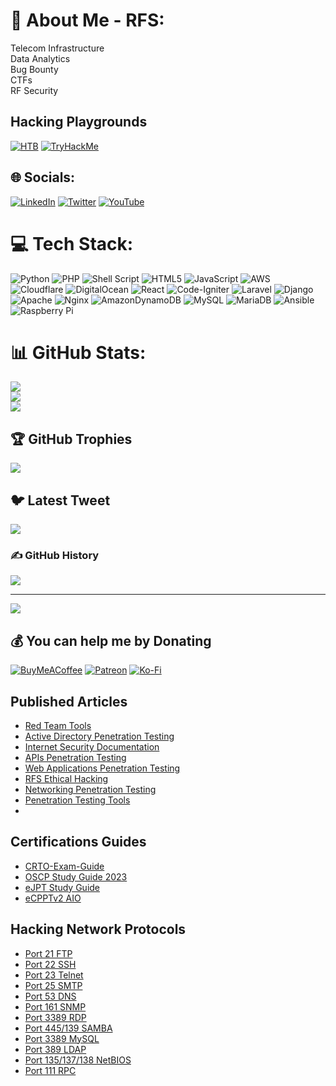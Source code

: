 # 💫 About Me - RFS:
Telecom Infrastructure<br>Data Analytics<br>Bug Bounty<br>CTFs<br>RF Security


## Hacking Playgrounds


[![HTB](https://www.hackthebox.eu/badge/image/227362)](https://app.hackthebox.com/profile/227362)
[![TryHackMe](https://tryhackme-badges.s3.amazonaws.com/RFS.png)](https://tryhackme.com/p/RFS)

## 🌐 Socials:
[![LinkedIn](https://img.shields.io/badge/LinkedIn-%230077B5.svg?logo=linkedin&logoColor=white)](https://linkedin.com/in/ruben-silva85/) [![Twitter](https://img.shields.io/badge/Twitter-%231DA1F2.svg?logo=Twitter&logoColor=white)](https://twitter.com/xxxx) [![YouTube](https://img.shields.io/badge/YouTube-%23FF0000.svg?logo=YouTube&logoColor=white)](https://youtube.com/@xxxxxxxxx) 

# 💻 Tech Stack:
![Python](https://img.shields.io/badge/python-3670A0?style=for-the-badge&logo=python&logoColor=ffdd54) ![PHP](https://img.shields.io/badge/php-%23777BB4.svg?style=for-the-badge&logo=php&logoColor=white) ![Shell Script](https://img.shields.io/badge/shell_script-%23121011.svg?style=for-the-badge&logo=gnu-bash&logoColor=white) ![HTML5](https://img.shields.io/badge/html5-%23E34F26.svg?style=for-the-badge&logo=html5&logoColor=white) ![JavaScript](https://img.shields.io/badge/javascript-%23323330.svg?style=for-the-badge&logo=javascript&logoColor=%23F7DF1E) ![AWS](https://img.shields.io/badge/AWS-%23FF9900.svg?style=for-the-badge&logo=amazon-aws&logoColor=white) ![Cloudflare](https://img.shields.io/badge/Cloudflare-F38020?style=for-the-badge&logo=Cloudflare&logoColor=white) ![DigitalOcean](https://img.shields.io/badge/DigitalOcean-%230167ff.svg?style=for-the-badge&logo=digitalOcean&logoColor=white) ![React](https://img.shields.io/badge/react-%2320232a.svg?style=for-the-badge&logo=react&logoColor=%2361DAFB) ![Code-Igniter](https://img.shields.io/badge/CodeIgniter-%23EF4223.svg?style=for-the-badge&logo=codeIgniter&logoColor=white) ![Laravel](https://img.shields.io/badge/laravel-%23FF2D20.svg?style=for-the-badge&logo=laravel&logoColor=white) ![Django](https://img.shields.io/badge/django-%23092E20.svg?style=for-the-badge&logo=django&logoColor=white) ![Apache](https://img.shields.io/badge/apache-%23D42029.svg?style=for-the-badge&logo=apache&logoColor=white) ![Nginx](https://img.shields.io/badge/nginx-%23009639.svg?style=for-the-badge&logo=nginx&logoColor=white) ![AmazonDynamoDB](https://img.shields.io/badge/Amazon%20DynamoDB-4053D6?style=for-the-badge&logo=Amazon%20DynamoDB&logoColor=white) ![MySQL](https://img.shields.io/badge/mysql-%2300f.svg?style=for-the-badge&logo=mysql&logoColor=white) ![MariaDB](https://img.shields.io/badge/MariaDB-003545?style=for-the-badge&logo=mariadb&logoColor=white) ![Ansible](https://img.shields.io/badge/ansible-%231A1918.svg?style=for-the-badge&logo=ansible&logoColor=white) ![Raspberry Pi](https://img.shields.io/badge/-RaspberryPi-C51A4A?style=for-the-badge&logo=Raspberry-Pi)
# 📊 GitHub Stats:
![](https://github-readme-stats.vercel.app/api?username=poplabdev&theme=dark&hide_border=false&include_all_commits=false&count_private=false)<br/>
![](https://github-readme-streak-stats.herokuapp.com/?user=poplabdev&theme=dark&hide_border=false)<br/>
![](https://github-readme-stats.vercel.app/api/top-langs/?username=poplabdev&theme=dark&hide_border=false&include_all_commits=false&count_private=false&layout=compact)

## 🏆 GitHub Trophies
![](https://github-profile-trophy.vercel.app/?username=poplabdev&theme=radical&no-frame=false&no-bg=false&margin-w=4)

## 🐦 Latest Tweet
[![](https://gtce.itsvg.in/api?username=xxxx)](https://github.com/VishwaGauravIn/github-twitter-card-embed)

### ✍️ GitHub History
![](http://github-profile-summary-cards.vercel.app/api/cards/profile-details?username=poplabdev&theme=zenburn)


---
[![](https://visitcount.itsvg.in/api?id=poplabdev&icon=0&color=0)](https://visitcount.itsvg.in)

  ## 💰 You can help me by Donating
  [![BuyMeACoffee](https://img.shields.io/badge/Buy%20Me%20a%20Coffee-ffdd00?style=for-the-badge&logo=buy-me-a-coffee&logoColor=black)](https://buymeacoffee.com/poplab) [![Patreon](https://img.shields.io/badge/Patreon-F96854?style=for-the-badge&logo=patreon&logoColor=white)](https://patreon.com/poplab) [![Ko-Fi](https://img.shields.io/badge/Ko--fi-F16061?style=for-the-badge&logo=ko-fi&logoColor=white)](https://ko-fi.com/poplab) 


## Published Articles

<!-- Article-List:START -->
- [Red Team Tools](https://github.com/PopLabSec/Red-Team-Tools)
- [Active Directory Penetration Testing](https://github.com/PopLabSec/Active-Directory-Penetration-Testing)
- [Internet Security Documentation](https://github.com/PopLabSec/Internet-Security-Documentation)
- [APIs Penetration Testing](https://github.com/PopLabSec/APIs-Penetration-Testing)
- [Web Applications Penetration Testing](https://github.com/PopLabSec/Web-Applications-Penetration-Testing)
- [RFS Ethical Hacking](https://github.com/PopLabSec/RFS-Ethical-Hacking)
- [Networking Penetration Testing](https://github.com/PopLabSec/Networking-Penetration-Testing)
- [Penetration Testing Tools](https://github.com/PopLabSec/Penetration-Testing-Tools)
- []()
<!-- Article-List:END -->

## Certifications Guides

<!-- Article-List:START -->
- [CRTO-Exam-Guide](https://github.com/PopLabSec/CRTO-Exam-Guide)
- [OSCP Study Guide 2023](https://github.com/PopLabSec/OSCP-Study-Guide-2023)
- [eJPT Study Guide](https://github.com/PopLabSec/eJPT-Study-Guide)
- [eCPPTv2 AIO](https://github.com/PopLabSec/eCPPTv2-AIO)

<!-- Article-List:END -->


## Hacking Network Protocols
<!-- Article-List:START -->
- [Port 21 FTP](https://www.poplabsec.com/ftp-penetration-testing/)
- [Port 22 SSH](https://www.poplabsec.com/ssh-penetration-testing/)
- [Port 23 Telnet]()
- [Port 25 SMTP]()
- [Port 53 DNS](https://dns-penetration-testing.popdocs.net/)
- [Port 161 SNMP]()
- [Port 3389 RDP](https://www.poplabsec.com/rdp-penetration-testing/)
- [Port 445/139 SAMBA](https://www.poplabsec.com/smb-penetration-testing/)
- [Port 3389 MySQL]()
- [Port 389 LDAP]()
- [Port 135/137/138 NetBIOS](https://www.poplabsec.com/netbios-penetration-testing/)
- [Port 111 RPC]()
<!-- Article-List:END -->